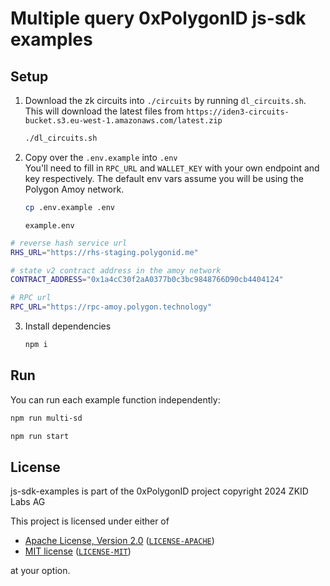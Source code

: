 # Multiple query 0xPolygonID js-sdk examples

## Setup

1. Download the zk circuits into `./circuits` by running `dl_circuits.sh`. This will download the latest files from `https://iden3-circuits-bucket.s3.eu-west-1.amazonaws.com/latest.zip`

    ```bash
    ./dl_circuits.sh
    ```

2. Copy over the `.env.example` into `.env`  
  You'll need to fill in `RPC_URL` and `WALLET_KEY` with your own endpoint and key respectively. The default env vars assume you will be using the Polygon Amoy network.

    ```bash
    cp .env.example .env
    ```

    `example.env`

```bash
# reverse hash service url
RHS_URL="https://rhs-staging.polygonid.me"

# state v2 contract address in the amoy network
CONTRACT_ADDRESS="0x1a4cC30f2aA0377b0c3bc9848766D90cb4404124"

# RPC url
RPC_URL="https://rpc-amoy.polygon.technology"

```

3. Install dependencies

    ```bash
    npm i 
    ```

## Run

You can run each example function independently:

```bash
npm run multi-sd
```


```bash
npm run start
```

## License

js-sdk-examples is part of the 0xPolygonID project copyright 2024 ZKID Labs AG

This project is licensed under either of

- [Apache License, Version 2.0](https://www.apache.org/licenses/LICENSE-2.0) ([`LICENSE-APACHE`](LICENSE-APACHE))
- [MIT license](https://opensource.org/licenses/MIT) ([`LICENSE-MIT`](LICENSE-MIT))

at your option.
